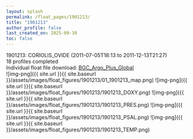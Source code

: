 ```yaml
---
layout: splash
permalink: /float_pages/1901213/
title: "1901213"
author_profile: false
last_created_on: 2025-09-30
toc: false
---
```

 
1901213: CORIOLIS_OVIDE (2011-07-05T18:13 to 2011-12-13T21:27)\
18 profiles completed\
Individual float file download: [BGC_Argo_Plus_Global](https://ftp.soest.hawaii.edu/bgc_argo_plus/Individual_Floats/outliers_removed/1901213_Sprof_processed.nc)\
![img-png]({{ site.url }}{{ site.baseurl }}/assets/images/float_figures/1901213/01_1901213_map.png)
![img-png]({{ site.url }}{{ site.baseurl }}/assets/images/float_figures/1901213/1901213_DOXY.png)
![img-png]({{ site.url }}{{ site.baseurl }}/assets/images/float_figures/1901213/1901213_PRES.png)
![img-png]({{ site.url }}{{ site.baseurl }}/assets/images/float_figures/1901213/1901213_PSAL.png)
![img-png]({{ site.url }}{{ site.baseurl }}/assets/images/float_figures/1901213/1901213_TEMP.png)
